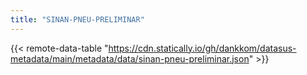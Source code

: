 ```yaml
---
title: "SINAN-PNEU-PRELIMINAR"
---
```


{{< remote-data-table "https://cdn.statically.io/gh/dankkom/datasus-metadata/main/metadata/data/sinan-pneu-preliminar.json" >}}
